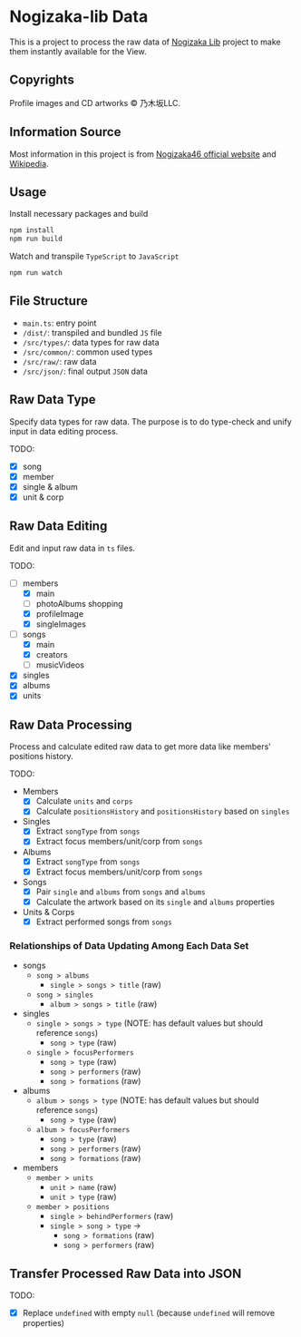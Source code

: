 # Nogizaka-lib Data

This is a project to process the raw data of [Nogizaka Lib](https://github.com/shawnrivers/nogizaka-lib) project to make them instantly available for the View.

## Copyrights

Profile images and CD artworks © 乃木坂LLC.

## Information Source

Most information in this project is from [Nogizaka46 official website](http://www.nogizaka46.com/) and [Wikipedia](https://ja.wikipedia.org/wiki/乃木坂46).

## Usage

Install necessary packages and build

```bash
npm install
npm run build
```

Watch and transpile `TypeScript` to `JavaScript`

```bash
npm run watch
```

## File Structure

- `main.ts`: entry point
- `/dist/`: transpiled and bundled `JS` file
- `/src/types/`: data types for raw data
- `/src/common/`: common used types
- `/src/raw/`: raw data
- `/src/json/`: final output `JSON` data

## Raw Data Type

Specify data types for raw data.
The purpose is to do type-check and unify input in data editing process.

TODO:

- [x] song
- [x] member
- [x] single & album
- [x] unit & corp

## Raw Data Editing

Edit and input raw data in `ts` files.

TODO:

- [ ] members
  - [x] main
  - [ ] photoAlbums shopping
  - [x] profileImage
  - [x] singleImages
- [ ] songs
  - [x] main
  - [x] creators
  - [ ] musicVideos
- [x] singles
- [x] albums
- [x] units

## Raw Data Processing

Process and calculate edited raw data to get more data like members' positions history.

TODO:

- Members
  - [x] Calculate `units` and `corps`
  - [x] Calculate `positionsHistory` and `positionsHistory` based on `singles`
- Singles
  - [x] Extract `songType` from `songs`
  - [x] Extract focus members/unit/corp from `songs`
- Albums
  - [x] Extract `songType` from `songs`
  - [x] Extract focus members/unit/corp from `songs`
- Songs
  - [x] Pair `single` and `albums` from `songs` and `albums`
  - [x] Calculate the artwork based on its `single` and `albums` properties
- Units & Corps
  - [x] Extract performed songs from `songs`

### Relationships of Data Updating Among Each Data Set

- songs
  - `song > albums`
    - `single > songs > title` (raw)
  - `song > singles`
    - `album > songs > title` (raw)
- singles
  - `single > songs > type` (NOTE: has default values but should reference `songs`)
    - `song > type` (raw)
  - `single > focusPerformers`
    - `song > type` (raw)
    - `song > performers` (raw)
    - `song > formations` (raw)
- albums
  - `album > songs > type` (NOTE: has default values but should reference `songs`)
    - `song > type` (raw)
  - `album > focusPerformers`
    - `song > type` (raw)
    - `song > performers` (raw)
    - `song > formations` (raw)
- members
  - `member > units`
    - `unit > name` (raw)
    - `unit > type` (raw)
  - `member > positions`
    - `single > behindPerformers` (raw)
    - `single > song > type` ->
      - `song > formations` (raw)
      - `song > performers` (raw)

## Transfer Processed Raw Data into JSON

TODO:

- [x] Replace `undefined` with empty `null` (because `undefined` will remove properties)
